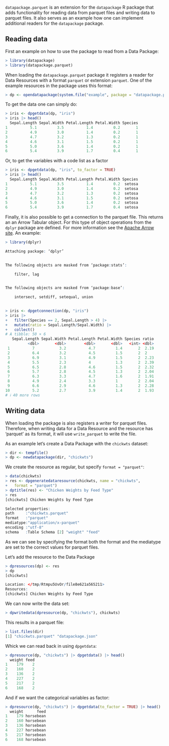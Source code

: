 <!--
%\VignetteEngine{simplermarkdown::mdweave_to_html}
%\VignetteIndexEntry{Reading parquet files from Data Packages}
-->

`datapackage.parquet` is an extension for the `datapackage` R package
that adds functionality for reading data from parquet files and writing
data to parquet files. It also serves as an example how one can
implement additional readers for the `datapackage` package.

## Reading data

First an example on how to use the package to read from a Data Package:

``` r
> library(datapackage)
> library(datapackage.parquet)
```

When loading the `datapackage.parquet` package it registers a reader for
Data Resources with a format `parquet` or extension `parquet`. One of
the example resources in the package uses this format:

``` r
> dp <- opendatapackage(system.file("example", package = "datapackage.parquet"))
```

To get the data one can simply do:

``` r
> iris <- dpgetdata(dp, "iris")
> iris |> head()
  Sepal.Length Sepal.Width Petal.Length Petal.Width Species
1          5.1         3.5          1.4         0.2       1
2          4.9         3.0          1.4         0.2       1
3          4.7         3.2          1.3         0.2       1
4          4.6         3.1          1.5         0.2       1
5          5.0         3.6          1.4         0.2       1
6          5.4         3.9          1.7         0.4       1
```

Or, to get the variables with a code list as a factor

``` r
> iris <- dpgetdata(dp, "iris", to_factor = TRUE)
> iris |> head()
  Sepal.Length Sepal.Width Petal.Length Petal.Width Species
1          5.1         3.5          1.4         0.2  setosa
2          4.9         3.0          1.4         0.2  setosa
3          4.7         3.2          1.3         0.2  setosa
4          4.6         3.1          1.5         0.2  setosa
5          5.0         3.6          1.4         0.2  setosa
6          5.4         3.9          1.7         0.4  setosa
```

Finally, it is also possible to get a connection to the parquet file.
This returns an an Arrow Tabular object. For this type of object
operations from the `dplyr` package are defined. For more information
see the [Apache Arrow site](https://arrow.apache.org/). An example:

``` r
> library(dplyr)

Attaching package: ‘dplyr’

 
The following objects are masked from ‘package:stats’:

    filter, lag

 
The following objects are masked from ‘package:base’:

    intersect, setdiff, setequal, union

 
> iris <- dpgetconnection(dp, "iris")
> iris |> 
+   filter(Species == 2, Sepal.Length > 4) |> 
+   mutate(ratio = Sepal.Length/Sepal.Width) |>
+   collect()
# A tibble: 50 × 6
   Sepal.Length Sepal.Width Petal.Length Petal.Width Species ratio
          <dbl>       <dbl>        <dbl>       <dbl>   <int> <dbl>
 1          7           3.2          4.7         1.4       2  2.19
 2          6.4         3.2          4.5         1.5       2  2   
 3          6.9         3.1          4.9         1.5       2  2.23
 4          5.5         2.3          4           1.3       2  2.39
 5          6.5         2.8          4.6         1.5       2  2.32
 6          5.7         2.8          4.5         1.3       2  2.04
 7          6.3         3.3          4.7         1.6       2  1.91
 8          4.9         2.4          3.3         1         2  2.04
 9          6.6         2.9          4.6         1.3       2  2.28
10          5.2         2.7          3.9         1.4       2  1.93
# ℹ 40 more rows
```

## Writing data

When loading the package is also registers a writer for parquet files.
Therefore, when writing data for a Data Resource and the resource has
‘parquet’ as its format, it will use `write_parquet` to write the file.

As an example let’s create a Data Package with the `chickwts` dataset:

``` r
> dir <- tempfile()
> dp <- newdatapackage(dir, "chickwts")
```

We create the resource as regular, but specify `format = "parquet"`:

``` r
> data(chickwts)
> res <- dpgeneratedataresource(chickwts, name = "chickwts", 
+   format = "parquet")
> dptitle(res) <- "Chicken Weights by Feed Type"
> res
[chickwts] Chicken Weights by Feed Type

Selected properties:
path     :"chickwts.parquet"
format   :"parquet"
mediatype:"application/x-parquet"
encoding :"utf-8"
schema   :Table Schema [2] "weight" "feed"
```

As we can see by specifying the format both the format and the mediatype
are set to the correct values for parquet files.

Let’s add the resource to the Data Package

``` r
> dpresources(dp) <- res
> dp
[chickwts] 

Location: </tmp/Rtmpu5UvOr/file8e621a565211>
Resources:
[chickwts] Chicken Weights by Feed Type
```

We can now write the data set:

``` r
> dpwritedata(dpresource(dp, "chickwts"), chickwts)
```

This results in a parquet file:

``` r
> list.files(dir)
[1] "chickwts.parquet" "datapackage.json"
```

Whick we can read back in using `dpgetdata`:

``` r
> dpresource(dp, "chickwts") |> dpgetdata() |> head()
  weight feed
1    179    2
2    160    2
3    136    2
4    227    2
5    217    2
6    168    2
```

And if we want the categorical variables as factor:

``` r
> dpresource(dp, "chickwts") |> dpgetdata(to_factor = TRUE) |> head()
  weight      feed
1    179 horsebean
2    160 horsebean
3    136 horsebean
4    227 horsebean
5    217 horsebean
6    168 horsebean
```
